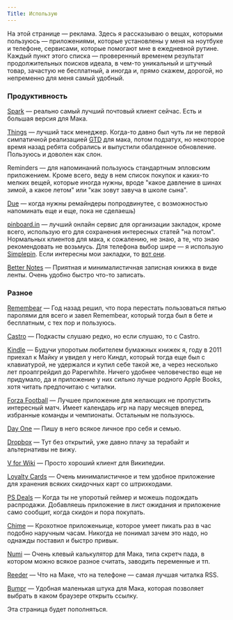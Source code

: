 ```yaml
---
Title: Использую
---
```


На этой странице — реклама. Здесь я рассказываю о вещах, которыми пользуюсь —  приложениями, которые установлены у меня на ноутбуке и телефоне, сервисами, которые помогают мне в ежедневной рутине. Каждый пункт этого списка — проверенный временем результат продолжительных поисков идеала, в чем-то уникальный и штучный товар, зачастую не бесплатный, а иногда и, прямо скажем, дорогой, но непременно для меня самый удобный.

### Продуктивность

[Spark](https://sparkmailapp.com/) — реально самый лучший почтовый клиент сейчас. Есть и большая версия для Мака.

[Things](https://culturedcode.com/things/) — лучший таск менеджер. Когда-то давно был чуть ли не первой симпатичной реализацией [GTD](https://en.wikipedia.org/wiki/Getting_Things_Done) для мака, потом подзатух, но некоторое время назад ребята собрались и выпустили обалденное обновление. Пользуюсь и доволен как слон.

Reminders — для напоминаний пользуюсь стандартным эпловским приложением. Кроме всего, веду в нем список покупок и каких-то мелких вещей, которые иногда нужны, вроде "какое давление в шинах зимой, а какое летом" или "как зовут завуча в школе сына".

[Due](https://www.dueapp.com/) — когда нужны ремайндеры попродвинутее, с возможностью напоминать еще и еще, пока не сделаешь)

[pinboard.in](https://pinboard.in) — лучший онлайн сервис для организации закладок, кроме всего, использую его для сохранения интересных статей "на потом". Нормальных клиентов для мака, к сожалению, не знаю, а те, что знаю рекомендовать не возьмусь. Для телефона выбор шире — я использую [Simplepin](http://simplepinapp.com/). Если интересны мои закладки, то [вот они](https://pinboard.in/u:alexeypegov).

[Better Notes](http://www.betternotesapp.com/) — Приятная и минималистичная записная книжка в виде ленты. Очень удобно быстро что-то записать.

### Разное

[Remembear](https://www.remembear.com/) — Год назад решил, что пора перестать пользоваться пятью паролями для всего и завел Remembear, который тогда был в бете и бесплатным, c тех пор и пользуюсь.

[Castro](http://supertop.co/castro/) — Подкасты слушаю редко, но если слушаю, то с Castro.

[Kindle](https://www.amazon.com/dp/B07DLPWYB7) — Будучи упоротым любителем бумажных книжек я, году в 2011 приехал к Майку и увидел у него Киндл, который тогда еще был с клавиатурой, не удержался и купил себе такой же, а через несколько лет проапгрейдил до Paperwhite. Ничего удобнее человечество еще не придумало, да и приложение у них сильно лучше родного Apple Books, хотя читать предпочитаю с читалки.

[Forza Football](https://forzafootball.com/forza-football/) — Лучшее приложение для желающих не пропустить интересный матч. Имеет календарь игр на пару месяцев вперед, избранные команды и чемпионаты. Остальным не пользуюсь.

[Day One](https://dayoneapp.com/) — Пишу в него всякое личное про себя и семью.

[Dropbox](https://dropbox.com) — Тут без открытий, уже давно плачу за терабайт и альтернативы не вижу.

[V for Wiki](https://v-for-wiki.com/) — Просто хороший клиент для Википедии.

[Loyalty Cards](https://itunes.apple.com/ru/app/loyalty-cards/id1175509885) — Очень минималистичное и тем удобное приложение для хранения всяких скидочных карт со штрихкодами.

[PS Deals](https://psdealsapp.com/) — Когда ты не упоротый геймер и можешь подождать распродажи. Добавляешь приложение в лист ожидания и приложение само сообщит, когда скидон и пора покупать.

[Chime](https://itunes.apple.com/us/app/chime/id414830146) — Крохотное приложеньице, которое умеет пикать раз в час подобно наручным часам. Никогда не понимал зачем это надо, но однажды поставил и быстро привык.

[Numi](https://numi.io/) — Очень клевый калькулятор для Мака, типа скретч пада, в котором можно всякое разное считать, заводить переменные и тп.

[Reeder](http://reederapp.com/) — Что на Маке, что на телефоне — самая лучшая читалка RSS.

[Bumpr](https://getbumpr.com/) — Удобная маленькая штука для Мака, которая позволяет выбрать в каком браузере открыть ссылку.

Эта страница будет пополняться.